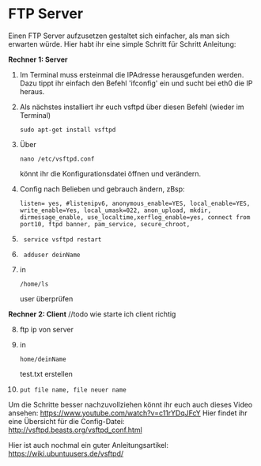 # FTP Server

Einen FTP Server aufzusetzen gestaltet sich einfacher, als man sich erwarten würde.
Hier habt ihr eine simple Schritt für Schritt Anleitung:

**Rechner 1: Server**

1. Im Terminal muss ersteinmal die IPAdresse herausgefunden werden.
    Dazu tippt ihr einfach den Befehl 'ifconfig' ein und sucht bei eth0 die IP heraus.

2. Als nächstes installiert ihr euch vsftpd über diesen Befehl (wieder im Terminal)
    ```
    sudo apt-get install vsftpd
    ```

3. Über 
    ```
    nano /etc/vsftpd.conf
    ```
    könnt ihr die Konfigurationsdatei öffnen und verändern.

4. Config nach Belieben und gebrauch ändern, zBsp: 
    ```
    listen= yes, #listenipv6, anonymous_enable=YES, local_enable=YES, write_enable=Yes, local_umask=022, anon_upload, mkdir,            dirmessage_enable, use_localtime,xerflog_enable=yes, connect from port10, ftpd banner, pam_service, secure_chroot, 
    ```

5. ```
    service vsftpd restart
    ```
    
6. ```
    adduser deinName
    ```
    
7. in 
    ```
    /home/ls
    ```
    user überprüfen



**Rechner 2: Client**
//todo wie starte ich client richtig

8. ftp ip von server

9. in 
    ```
    home/deinName 
    ```
    test.txt erstellen

10. ```
    put file name, file neuer name
    ```
    
Um die Schritte besser nachzuvollziehen könnt ihr euch auch dieses Video ansehen:
 https://www.youtube.com/watch?v=c11rYDqJFcY
Hier findet ihr eine Übersicht für die Config-Datei:
 http://vsftpd.beasts.org/vsftpd_conf.html

Hier ist auch nochmal ein guter Anleitungsartikel:
 https://wiki.ubuntuusers.de/vsftpd/
